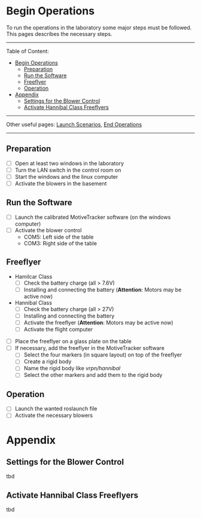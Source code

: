 # Begin Operations

To run the operations in the laboratory some major steps must be followed. This pages describes the necessary steps.

---
Table of Content:
- [Begin Operations](#begin-operations)
	- [Preparation](#preparation)
	- [Run the Software](#run-the-software)
	- [Freeflyer](#freeflyer)
	- [Operation](#operation)
- [Appendix](#appendix)
	- [Settings for the Blower Control](#settings-for-the-blower-control)
	- [Activate Hannibal Class Freeflyers](#activate-hannibal-class-freeflyers)
 
---
Other useful pages:
[Launch Scenarios](run_laboratory), [End Operations](end_operations)

---

## Preparation

- [ ] Open at least two windows in the laboratory
- [ ] Turn the LAN switch in the control room on
- [ ] Start the windows and the linux computer
- [ ] Activate the blowers in the basement

## Run the Software

- [ ] Launch the calibrated MotiveTracker software (on the windows computer)
- [ ] Activate the blower control
	- COM5: Left side of the table
	- COM3: Right side of the table

## Freeflyer

- Hamilcar Class
	- [ ] Check the battery charge (all > 7.6V)
	- [ ] Installing and connecting the battery (**Attention**: Motors may be active now)
- Hannibal Class
	- [ ] Check the battery charge (all > 27V)
	- [ ] Installing and connecting the battery
	- [ ] Activate the freeflyer (**Attention**: Motors may be active now)
	- [ ] Activate the flight computer

- [ ] Place the freeflyer on a glass plate on the table
- [ ] If necessary, add the freeflyer in the MotiveTracker software
	- [ ] Select the four markers (in square layout) on top of the freeflyer
	- [ ] Create a rigid body
	- [ ] Name the rigid body like *vrpn/hannibal*
	- [ ] Select the other markers and add them to the rigid body

## Operation

- [ ] Launch the wanted roslaunch file
- [ ] Activate the necessary blowers

# Appendix

## Settings for the Blower Control

tbd

## Activate Hannibal Class Freeflyers

tbd
